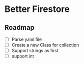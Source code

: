 # Better Firestore

## Roadmap

- [ ] Parse yaml file
- [ ] Create a new Class for collection
- [ ] Support strings as first
- [ ] support int